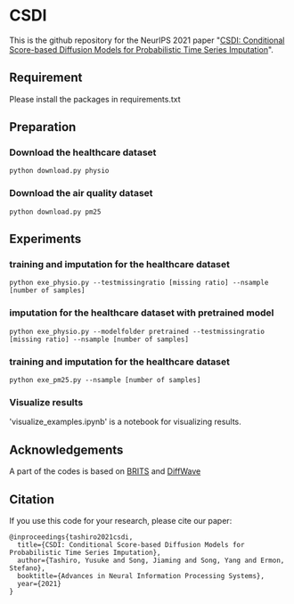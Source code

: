 # CSDI
This is the github repository for the NeurIPS 2021 paper "[CSDI: Conditional Score-based Diffusion Models for Probabilistic Time Series Imputation](https://arxiv.org/abs/2107.03502)".

## Requirement

Please install the packages in requirements.txt

## Preparation
### Download the healthcare dataset 
```shell
python download.py physio
```
### Download the air quality dataset 
```shell
python download.py pm25
```

## Experiments 

### training and imputation for the healthcare dataset
```shell
python exe_physio.py --testmissingratio [missing ratio] --nsample [number of samples]
```

### imputation for the healthcare dataset with pretrained model
```shell
python exe_physio.py --modelfolder pretrained --testmissingratio [missing ratio] --nsample [number of samples]
```

### training and imputation for the healthcare dataset
```shell
python exe_pm25.py --nsample [number of samples]
```

### Visualize results
'visualize_examples.ipynb' is a notebook for visualizing results.

## Acknowledgements

A part of the codes is based on [BRITS](https://github.com/caow13/BRITS) and [DiffWave](https://github.com/lmnt-com/diffwave)

## Citation
If you use this code for your research, please cite our paper:

```
@inproceedings{tashiro2021csdi,
  title={CSDI: Conditional Score-based Diffusion Models for Probabilistic Time Series Imputation},
  author={Tashiro, Yusuke and Song, Jiaming and Song, Yang and Ermon, Stefano},
  booktitle={Advances in Neural Information Processing Systems},
  year={2021}
}
```
